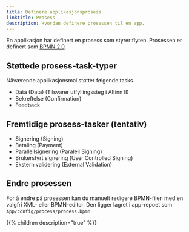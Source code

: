 ```yaml
---
title: Definere applikasjonsprosess
linktitle: Prosess
description: Hvordan definere prosessen til en app.
---
```


En applikasjon har definert en prosess som styrer flyten.
Prosessen er definert som [BPMN 2.0](https://en.wikipedia.org/wiki/Business_Process_Model_and_Notation).

## Støttede prosess-task-typer

Nåværende applikasjonsmal støtter følgende tasks.

- Data (Data) (Tilsvarer utfyllingssteg i Altinn II)
- Bekreftelse (Confirmation)
- Feedback

## Fremtidige prosess-tasker (tentativ)

- Signering (Signing)
- Betaling (Payment)
- Parallellsignering (Paralell Signing)
- Brukerstyrt signering (User Controlled Signing)
- Ekstern validering (External Validation)

## Endre prosessen

For å endre på prosessen kan du manuelt redigere BPMN-filen med en valgfri XML- eller BPMN-editor.
Den ligger lagret i app-repoet som `App/config/process/process.bpmn`.


{{% children description="true" %}}